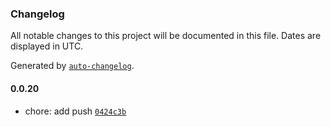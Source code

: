 ### Changelog

All notable changes to this project will be documented in this file. Dates are displayed in UTC.

Generated by [`auto-changelog`](https://github.com/CookPete/auto-changelog).

#### 0.0.20

- chore: add push [`0424c3b`](https://github.com/francois1059/poc-api/commit/0424c3b8d98364dc662d90d4b2db9f2c1b17b722)
